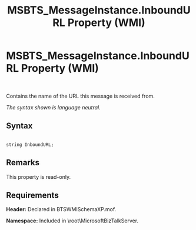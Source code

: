 ﻿---
title: MSBTS_MessageInstance.InboundURL Property (WMI)
TOCTitle: MSBTS_MessageInstance.InboundURL Property (WMI)
ms:assetid: 48bc2195-dfc6-462c-a442-51d1e94404b4
ms:mtpsurl: https://msdn.microsoft.com/en-us/library/Aa559936(v=BTS.80)
ms:contentKeyID: 51527790
ms.date: 08/30/2017
mtps_version: v=BTS.80
---

# MSBTS\_MessageInstance.InboundURL Property (WMI)

 

Contains the name of the URL this message is received from.

*The syntax shown is language neutral.*

## Syntax

``` 
  
string InboundURL;  
```

## Remarks

This property is read-only.

## Requirements

**Header:** Declared in BTSWMISchemaXP.mof.

**Namespace:** Included in \\root\\MicrosoftBizTalkServer.

